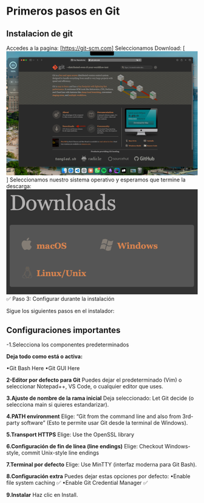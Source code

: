 # Primeros pasos en Git

## Instalacion de git

Accedes a la pagina: [https://git-scm.com]
Seleccionamos Download: [![imagen1.png](IMAGENES/Imagen1.png)]
Seleccionamos nuestro sistema operativo y esperamos que termine la descarga: ![alt text](IMAGENES/imagen2.png)
✅ Paso 3: Configurar durante la instalación

Sigue los siguientes pasos en el instalador:

## Configuraciones importantes

-1.Selecciona los componentes predeterminados

**Deja todo como está o activa:**

•Git Bash Here
•Git GUI Here

**2-Editor por defecto para Git**
Puedes dejar el predeterminado (Vim) o seleccionar Notepad++, VS Code, o cualquier editor que uses.

**3.Ajuste de nombre de la rama inicial**
Deja seleccionado:
Let Git decide (o selecciona main si quieres estandarizar).

**4.PATH environment**
Elige:
“Git from the command line and also from 3rd-party software”
(Esto te permite usar Git desde la terminal de Windows).

**5.Transport HTTPS**
Elige: Use the OpenSSL library

**6.Configuración de fin de línea (line endings)**
Elige: Checkout Windows-style, commit Unix-style line endings
	
**7.Terminal por defecto**
Elige: Use MinTTY (interfaz moderna para Git Bash).

**8.Configuración extra**
Puedes dejar estas opciones por defecto:
•Enable file system caching ✅
•Enable Git Credential Manager ✅

**9.Instalar**
Haz clic en Install.
